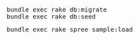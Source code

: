 <pre>
bundle exec rake db:migrate
bundle exec rake db:seed
</pre>

<pre>
bundle exec rake spree_sample:load
</pre>